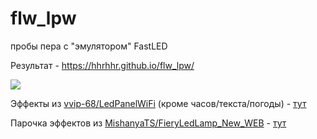 # flw_lpw
пробы пера с "эмулятором" FastLED

Результат - https://hhrhhr.github.io/flw_lpw/

![](https://github.com/user-attachments/assets/a5f00bf6-407c-4562-b139-5c1edd501e7e)

Эффекты из [vvip-68/LedPanelWiFi](https://github.com/vvip-68/LedPanelWiFi) (кроме часов/текста/погоды) - [тут](https://hhrhhr.github.io/flw_lpw/fastled_js_eff/)

Парочка эффектов из [MishanyaTS/FieryLedLamp_New_WEB](https://github.com/MishanyaTS/FieryLedLamp_New_WEB) - [тут](https://hhrhhr.github.io/flw_lpw/fastled_js_eff2/)
